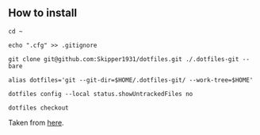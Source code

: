 ## How to install
`cd ~`

`echo ".cfg" >> .gitignore`

`git clone git@github.com:Skipper1931/dotfiles.git ./.dotfiles-git --bare`

`alias dotfiles='git --git-dir=$HOME/.dotfiles-git/ --work-tree=$HOME'`

`dotfiles config --local status.showUntrackedFiles no`

`dotfiles checkout`

Taken from [here](https://www.ackama.com/what-we-think/the-best-way-to-store-your-dotfiles-a-bare-git-repository-explained/).
